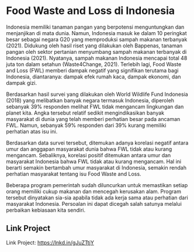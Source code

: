 # Food Waste and Loss di Indonesia

Indonesia memiliki tanaman pangan yang berpotensi menguntungkan dan menjanjikan di mata dunia. Namun, Indonesia masuk ke dalam 10 peringkat besar sebagai negara G20 yang memproduksi sampah makanan terbanyak (2021). Didukung oleh hasil riset yang dilakukan oleh Bappenas, tanaman pangan oleh sektor pertanian menyumbang sampah makanan terbanyak di Indonesia (2021). Nyatanya, sampah makanan Indonesia mencapai total 48 juta ton dalam setahun (Waste4Change, 2021). Terlebih lagi, Food Waste and Loss (FWL) memberi dampak negatif yang signifikan terutama bagi Indonesia, diantaranya: dampak efek rumah kaca, dampak ekonomi, dan dampak gizi.

Berdasarkan hasil survei yang dilakukan oleh World Wildlife Fund Indonesia (2018) yang melibatkan banyak negara termasuk Indonesia, diperoleh sebanyak 39% responden melihat FWL tidak mengancam lingkungan dan planet kita. Angka tersebut relatif sedikit mengindikasikan banyak masyarakat di dunia yang telah memberi perhatian besar pada ancaman FWL. Namun, sebanyak 59% responden dari 39% kurang memiliki perhatian atas isu ini.

Berdasarkan data survei tersebut, ditemukan adanya korelasi negatif antara umur dan anggapan masyarakat dunia bahwa FWL tidak atau kurang mengancam. Sebaliknya, korelasi positif ditemukan antara umur dan masyarakat Indonesia bahwa FWL tidak atau kurang mengancam. Hal ini berarti semakin bertambah umur masyarakat di Indonesia, semakin rendah perhatian masyarakat tentang isu Food Waste and Loss.

Beberapa program pemerintah sudah diluncurkan untuk memastikan setiap orang memiliki cukup makanan dan mencegah kerusakan alam. Program tersebut dinyatakan sia-sia apabila tidak ada kerja sama atau perhatian dari masyarakat Indonesia. Persoalan ini dapat dicegah salah satunya melalui perbaikan kebiasaan kita sendiri.

## Link Project
Link Project: https://lnkd.in/gJuZTtjY
